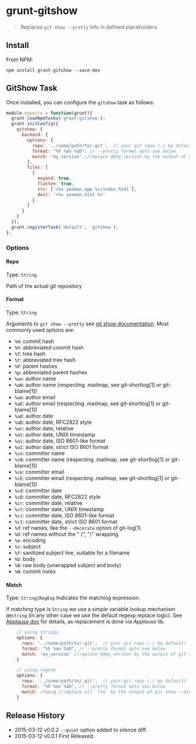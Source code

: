 # grunt-gitshow
> Replaces `git show --pretty` info in defined placeholders

## Install
From NPM:
```shell
npm install grunt-gitshow --save-dev
```

## GitShow Task

Once installed, you can configure the `gitshow` task as follows:

```javascript
module.exports = function(grunt){
  grunt.loadNpmTasks('grunt-gitshow');
  grunt.initConfig({
    gitshow: {
      backend: {
        options: {
          repo: '../some/path/to/.git',  // your git repo (./ by default)
          format: "%h %an %aD", // --pretty format opts see below
          match: 'my_version' //replace @@my_version by the output of git show --pretty="%h %an %aD"
        },
        files: [
          { 
            expand: true, 
            flatten: true, 
            src: ['<%= yeoman.app %>/index.html'], 
            dest: '<%= yeoman.dist %>'
          }
        ]
      }
    }
  });
  grunt.registerTask('default', 'gitshow');
};
```

### Options

#### Repo
Type: `String`

Path of the actual git repository

#### Format
Type: `String` 

Arguments to `git show --pretty` see [git show documentation](http://git-scm.com/docs/git-show). 
Most commonly used options are:

  - `%H`: commit hash
  - `%h`: abbreviated commit hash
  - `%T`: tree hash
  - `%t`: abbreviated tree hash
  - `%P`: parent hashes
  - `%p`: abbreviated parent hashes
  - `%an`: author name
  - `%aN`: author name (respecting .mailmap, see git-shortlog[1] or git-blame[1])
  - `%ae`: author email
  - `%aE`: author email (respecting .mailmap, see git-shortlog[1] or git-blame[1])
  - `%ad`: author date 
  - `%aD`: author date, RFC2822 style
  - `%ar`: author date, relative
  - `%at`: author date, UNIX timestamp
  - `%ai`: author date, ISO 8601-like format
  - `%aI`: author date, strict ISO 8601 format
  - `%cn`: committer name
  - `%cN`: committer name (respecting .mailmap, see git-shortlog[1] or git-blame[1])
  - `%ce`: committer email
  - `%cE`: committer email (respecting .mailmap, see git-shortlog[1] or git-blame[1])
  - `%cd`: committer date 
  - `%cD`: committer date, RFC2822 style
  - `%cr`: committer date, relative
  - `%ct`: committer date, UNIX timestamp
  - `%ci`: committer date, ISO 8601-like format
  - `%cI`: committer date, strict ISO 8601 format
  - `%d`: ref names, like the `--decorate` option of git-log[1]
  - `%D`: ref names without the " (", ")" wrapping.
  - `%e`: encoding
  - `%s`: subject
  - `%f`: sanitized subject line, suitable for a filename
  - `%b`: body
  - `%B`: raw body (unwrapped subject and body)
  - `%N`: commit notes

#### Match
Type: `String|RegExp`
Indicates the matching expression.

If matching type is `String` we use a simple variable lookup mechanism `@@string` (in any other case we use the default regexp replace logic). See [Applause doc](https://github.com/outaTiME/applause) for details, as replacement is done via *Applause* lib.

```javascript
    // using strings
    options: {
      repo: '../some/path/to/.git',  // your git repo (./ by default)
      format: "%h %an %aD", // --pretty format opts see below
      match: 'my_version' //replace @@my_version by the output of git show --pretty="%h %an %aD"
    }

    // using regexp
    options: {
      repo: '../some/path/to/.git',  // your git repo (./ by default)
      format: "%h %an %aD", // --pretty format opts see below
      match: /foo/g //replace all `foo` by the output of git show --pretty="%h %an %aD"
    }
```

## Release History

 * 2015-03-12    v0.0.2    `--quiet` option added to silence diff.
 * 2015-03-12    v0.0.1    First Released.
